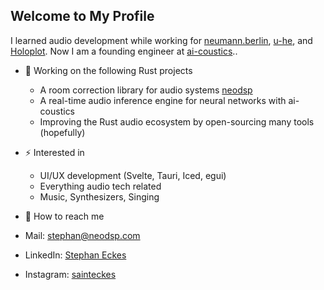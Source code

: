 ## Welcome to My Profile

I learned audio development while working for [neumann.berlin](https://www.neumann.com/), [u-he](https://u-he.com/), and [Holoplot](https://holoplot.com/).
Now I am a founding engineer at [ai-coustics](https://ai-coustics.com/)..

- 🦀 Working on the following Rust projects
  - A room correction library for audio systems [neodsp](https://neodsp.com/)
  - A real-time audio inference engine for neural networks with ai-coustics
  - Improving the Rust audio ecosystem by open-sourcing many tools (hopefully)

- ⚡ Interested in
  - UI/UX development (Svelte, Tauri, Iced, egui)
  - Everything audio tech related
  - Music, Synthesizers, Singing

- 📧 How to reach me
 - Mail: stephan@neodsp.com
 - LinkedIn: [Stephan Eckes](https://www.linkedin.com/in/stephan-eckes/)
 - Instagram: [sainteckes](https://www.instagram.com/sainteckes/)
